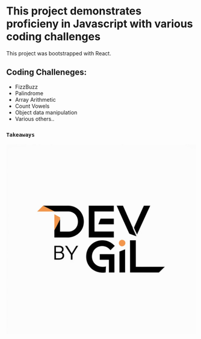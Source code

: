 # This project demonstrates proficieny in Javascript with various coding challenges

This project was bootstrapped with React.

## Coding Challeneges:
- FizzBuzz
- Palindrome
- Array Arithmetic
- Count Vowels
- Object data manipulation
- Various others..


### `Takeaways`

![Alt text](src/Assets/design-a-sleek-modern-logo-that-creatively-integra-pZufsB_ETHa3aiSqkUc8OQ-UFXLztAyRHmUIISAnhQw-w.jpeg)

